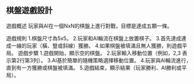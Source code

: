 ## 棋盤遊戲設計
遊戲概述
玩家與AI在一個NxN的棋盤上進行對戰，目標是達成五顆一條。

遊戲規則
1.棋盤尺寸為5x5。
2.玩家和AI輪流在棋盤上放置棋子。
3.首先達成連成一線的玩家（橫、豎或斜線）獲勝。
4.如果棋盤被填滿且無人獲勝，則遊戲平局。
遊戲步驟
1.遊戲開始，顯示空的棋盤。
2.玩家輸入移動位置（例如，2,3 表示第2行第3列）。
3.AI基於簡單的隨機策略選擇移動位置。
4.玩家與AI輪流進行，直到有一方獲勝或棋盤被填滿。
5.遊戲結束，顯示結果（玩家勝利、AI勝利或平局）。
